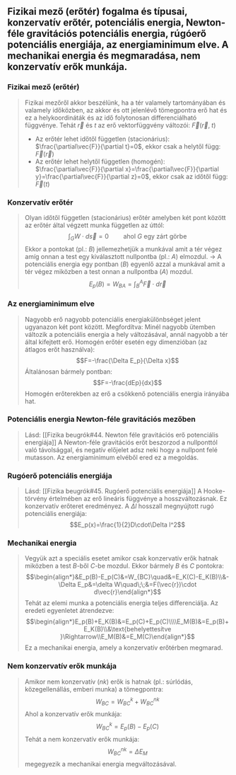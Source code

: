 ## Fizikai mező (erőtér) fogalma és típusai, konzervatív erőtér, potenciális energia, Newton-féle gravitációs potenciális energia, rúgóerő potenciális energiája, az energiaminimum elve. A mechanikai energia és megmaradása, nem konzervatív erők munkája.

### Fizikai mező (erőtér)
> Fizikai mezőről akkor beszélünk, ha a tér valamely tartományában és valamely időközben, az akkor és ott jelenlévő tömegpontra erő hat és ez a helykoordináták és az idő folytonosan differenciálható függvénye. Tehát $\vec{r}$ és $t$ az erő vektorfüggvény változói: $\vec{F}(\vec{r},\;t)$
>
>- Az erőtér lehet időtől független (stacionárius): $\frac{\partial\vec{F}}{\partial t}=0$, ekkor csak a helytől függ: $\vec{F}(\vec{r})$
>- Az erőtér lehet helytől független (homogén): $\frac{\partial\vec{F}}{\partial x}=\frac{\partial\vec{F}}{\partial y}=\frac{\partial\vec{F}}{\partial z}=0$, ekkor csak az időtől függ: $\vec{F}(t)$

### Konzervatív erőtér
>Olyan időtől független (stacionárius) erőtér amelyben két pont között az erőtér által végzett munka független az úttól: 
>$$\int_{G}W\cdot d\vec{s}=0\quad\quad\text{ahol } G\text{ egy zárt görbe}$$
>Ekkor a pontokat (pl.: $B$) jellemezhetjük a munkával amit a tér végez amíg onnan a test egy kiválasztott nullpontba (pl.: $A$) elmozdul. $\rightarrow$ A potenciális energia egy pontban ($B$) egyenlő azzal a munkával amit a tér végez miközben a test onnan a nullpontba ($A$) mozdul.
>$$E_p(B)=W_{BA}=\int_{B}^{A}\vec{F}\cdot d\vec{r}$$

### Az energiaminimum elve
>Nagyobb erő nagyobb potenciális energiakülönbséget jelent ugyanazon két pont között. Megfordítva: Minél nagyobb ütemben változik a potenciális energia a hely változásával, annál nagyobb a tér által kifejtett erő.
>Homogén erőtér esetén egy dimenzióban (az átlagos erőt használva):
>$$F=-\frac{\Delta E_p}{\Delta x}$$
>Általánosan bármely pontban:
>$$F=-\frac{dEp}{dx}$$
>Homogén erőterekben az erő a csökkenő potenciális energia irányába hat.

### Potenciális energia Newton-féle gravitációs mezőben
> Lásd: [[Fizika beugrók#44. Newton féle gravitációs erő potenciális energiája]]
> A Newton-féle gravitációs erőt beszorzod a nullponttól való távolsággal, és negatív előjelet adsz neki hogy a nullpont felé mutasson. Az energiaminimum elvéből ered ez a megoldás.

### Rugóerő potenciális energiája
> Lásd: [[Fizika beugrók#45. Rugóerő potenciális energiája]]
> A Hooke-törvény értelmében az erő lineáris függvénye a hosszváltozásnak. Ez konzervatív erőteret eredményez. A $\Delta l$ hosszall megnyújtott rugó potenciális energiája:
> $$E_p(x)=\frac{1}{2}D\cdot\Delta l^2$$

### Mechanikai energia
>Vegyük azt a speciális esetet amikor csak konzervatív erők hatnak miközben a test $B$-ből $C$-be mozdul.
>Ekkor bármely $B$ és $C$ pontokra:
>$$\begin{align*}&E_p(B)-E_p(C)&=W_{BC}\quad&=E_K(C)-E_K(B)\\&-\Delta E_p&=\delta W\quad\;\;&=F(\vec{r})\cdot d\vec{r}\end{align*}$$
>Tehát az elemi munka a potenciális energia teljes differenciálja.
>Az eredeti egyenletet átrendezve:
>$$\begin{align*}E_p(B)+E_K(B)&=E_p(C)+E_p(C)\\\\E_M(B)&=E_p(B)+E_K(B)\\&\text{behelyettesítve }\Rightarrow\\E_M(B)&=E_M(C)\end{align*}$$
>Ez a mechanikai energia, amely a konzervatív erőtérben megmarad.

### Nem konzervatív erők munkája
>Amikor nem konzervatív ($nk$) erők is hatnak (pl.: súrlódás, közegellenállás, emberi munka) a tömegpontra:
>$$W_{BC}={W_{BC}}^k+{W_{BC}}^{nk}$$
>Ahol a konzervatív erők munkája:
>$${W_{BC}}^{k}=E_p(B)-E_p(C)$$
>Tehát a nem konzervatív erők munkája:
>$${W_{BC}}^{nk}=\Delta E_M$$
>megegyezik a mechanikai energia megváltozásával.